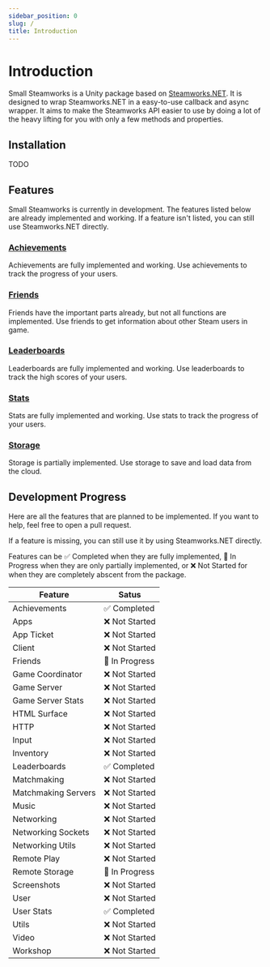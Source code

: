 ```yaml
---
sidebar_position: 0
slug: /
title: Introduction
---
```


# Introduction

Small Steamworks is a Unity package based on [Steamworks.NET](https://github.com/rlabrecque/Steamworks.NET). It is designed to wrap Steamworks.NET in a easy-to-use callback and async wrapper. It aims to make the Steamworks API easier to use by doing a lot of the heavy lifting for you with only a few methods and properties.

## Installation

TODO

## Features

Small Steamworks is currently in development. The features listed below are already implemented and working. If a feature isn't listed, you can still use Steamworks.NET directly.

### [Achievements](achievements)
Achievements are fully implemented and working. Use achievements to track the progress of your users.

### [Friends](friends)
Friends have the important parts already, but not all functions are implemented. Use friends to get information about other Steam users in game.

### [Leaderboards](leaderboards)
Leaderboards are fully implemented and working. Use leaderboards to track the high scores of your users.

### [Stats](stats)
Stats are fully implemented and working. Use stats to track the progress of your users.

### [Storage](storage)
Storage is partially implemented. Use storage to save and load data from the cloud.

## Development Progress

Here are all the features that are planned to be implemented. If you want to help, feel free to open a pull request.

If a feature is missing, you can still use it by using Steamworks.NET directly.

Features can be ✅ Completed when they are fully implemented, 🚧 In Progress when they are only partially implemented, or ❌ Not Started for when they are completely abscent from the package.

| Feature             | Satus         |
| ------------------- | ------------- |
| Achievements        | ✅ Completed   |
| Apps                | ❌ Not Started |
| App Ticket          | ❌ Not Started |
| Client              | ❌ Not Started |
| Friends             | 🚧 In Progress |
| Game Coordinator    | ❌ Not Started |
| Game Server         | ❌ Not Started |
| Game Server Stats   | ❌ Not Started |
| HTML Surface        | ❌ Not Started |
| HTTP                | ❌ Not Started |
| Input               | ❌ Not Started |
| Inventory           | ❌ Not Started |
| Leaderboards        | ✅ Completed   |
| Matchmaking         | ❌ Not Started |
| Matchmaking Servers | ❌ Not Started |
| Music               | ❌ Not Started |
| Networking          | ❌ Not Started |
| Networking Sockets  | ❌ Not Started |
| Networking Utils    | ❌ Not Started |
| Remote Play         | ❌ Not Started |
| Remote Storage      | 🚧 In Progress |
| Screenshots         | ❌ Not Started |
| User                | ❌ Not Started |
| User Stats          | ✅ Completed   |
| Utils               | ❌ Not Started |
| Video               | ❌ Not Started |
| Workshop            | ❌ Not Started |